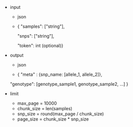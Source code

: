 - input
    + json
    
    + { "samples": ["string"], 
    
        "snps": ["string"],
        
        "token": int (optional)}
    
- output
    + json
    
    + { "meta" : {snp_name: [allele_1, allele_2]},
    
    "genotype": [genotype_sample1, genotype_sample2, ...] }
    
    
- limit
    + max_page = 10000
    + chunk_size = len(samples)
    + snp_size = round(max_page / chunk_size)
    + page_size = chunk_size * snp_size